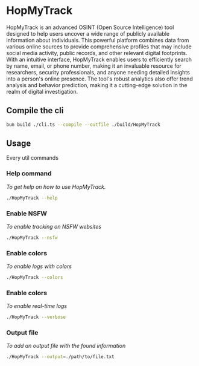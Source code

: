 # HopMyTrack

HopMyTrack is an advanced OSINT (Open Source Intelligence) tool designed to help users uncover a wide range of publicly available information about individuals. This powerful platform combines data from various online sources to provide comprehensive profiles that may include social media activity, public records, and other relevant digital footprints. With an intuitive interface, HopMyTrack enables users to efficiently search by name, email, or phone number, making it an invaluable resource for researchers, security professionals, and anyone needing detailed insights into a person's online presence. The tool's robust analytics also offer trend analysis and behavior prediction, making it a cutting-edge solution in the realm of digital investigation.

## Compile the cli

```bash
bun build ./cli.ts --compile --outfile ./build/HopMyTrack
```

## Usage

Every util commands

### Help command

_To get help on how to use HopMyTrack._

```bash
./HopMyTrack --help
```

### Enable NSFW

_To enable tracking on NSFW websites_

```bash
./HopMyTrack --nsfw
```

### Enable colors

_To enable logs with colors_

```bash
./HopMyTrack --colors
```

### Enable colors

_To enable real-time logs_

```bash
./HopMyTrack --verbose
```

### Output file

_To add an output file with the found information_

```bash
./HopMyTrack --output=./path/to/file.txt
```
